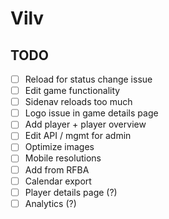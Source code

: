 # Vilv

## TODO
- [ ] Reload for status change issue
- [ ] Edit game functionality
- [ ] Sidenav reloads too much
- [ ] Logo issue in game details page
- [ ] Add player + player overview
- [ ] Edit API / mgmt for admin
- [ ] Optimize images
- [ ] Mobile resolutions
- [ ] Add from RFBA
- [ ] Calendar export
- [ ] Player details page (?)
- [ ] Analytics (?)